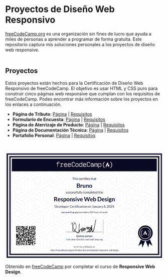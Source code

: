 # Proyectos de Diseño Web Responsivo

[freeCodeCamp.org](https://www.freecodecamp.org/) es una organización sin fines de lucro que ayuda a miles de personas a aprender a programar de forma gratuita. Este repositorio captura mis soluciones personales a los proyectos de diseño web responsive.<br/><br/>

## Proyectos

Estos proyectos están hechos para la Certificación de Diseño Web Responsivo de freeCodeCamp. El objetivo es usar HTML y CSS puro para construir cinco páginas web responsive que cumplan con los requisitos de freeCodeCamp. Podes encontrar más información sobre los proyectos en los enlaces a continuación.

* **Página de Tributo**: [Página](https://codepen.io/GalloBruno/pen/YPKYLQJ) | [Requisitos](https://www.freecodecamp.org/learn/responsive-web-design/responsive-web-design-projects/build-a-tribute-page)
* **Formulario de Encuesta**: [Página](https://codepen.io/GalloBruno/pen/xbKpjaj) | [Requisitos](https://www.freecodecamp.org/learn/responsive-web-design/responsive-web-design-projects/build-a-survey-form)
* **Página de Aterrizaje de Producto**: [Página](https://codepen.io/GalloBruno/pen/VYZyOGL) | [Requisitos](https://www.freecodecamp.org/learn/responsive-web-design/responsive-web-design-projects/build-a-product-landing-page)
* **Página de Documentación Técnica**: [Página](https://codepen.io/GalloBruno/pen/raBpvdz) | [Requisitos](https://www.freecodecamp.org/learn/responsive-web-design/responsive-web-design-projects/build-a-technical-documentation-page)
* **Portafolio Personal**: [Página](https://codepen.io/GalloBruno/pen/yyBpWrx) | [Requisitos](https://www.freecodecamp.org/learn/responsive-web-design/responsive-web-design-projects/build-a-personal-portfolio-webpage)

<br/>

[![Certificado Responsive Web Design](assets/WebCert.png)](https://freecodecamp.org/certification/BrunoNicolasGallo/responsive-web-design)

Obtenido en [freeCodeCamp](https://freecodecamp.org/) por completar el curso de **Responsive Web Design**.
